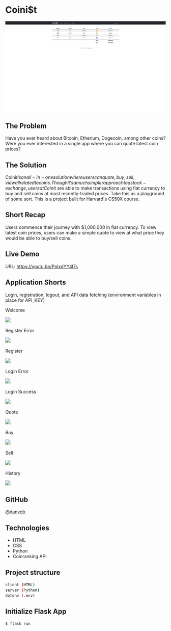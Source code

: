 # Coini$t

<img src="static/coini$t.png">

## The Problem
Have you ever heard about Bitcoin, Etherium, Dogecoin, among other coins? Were you ever interested in a single app where you can quote latest coin prices?

## The Solution
Coini$t is an all-in-one solution where users can quote, buy, sell, view all related to coins. Though it's a much simpler approach to a stock-exchange, users at Coini$t are able to make transactions using fiat currency to buy and sell coins at most recently-traded prices. Take this as a playground of some sort. This is a project built for Harvard's CS50X course.

## Short Recap
Users commence their journey with $1,000,000 in fiat currency. To view latest coin prices, users can make a simple quote to view at what price they would be able to buy/sell coins.

## Live Demo
URL: https://youtu.be/PoIxdYY4l7s

## Application Shorts
Login, registration, logout, and API data fetching (environment variables in place for API_KEY)

<p>Welcome</p>
<img src="https://media.giphy.com/media/v1.Y2lkPTc5MGI3NjExanA3N2o4Mjk3aXAxZmhib3BmNTV4ZTN5YzNsbDNqZWhtNTZramx2eCZlcD12MV9pbnRlcm5hbF9naWZfYnlfaWQmY3Q9Zw/m9upCKN57auTgMcZhK/giphy.gif">

<p>Register Error</p>
<img src="https://media.giphy.com/media/v1.Y2lkPTc5MGI3NjExaXM0OWI1aTN6NWU5cXBjaTgycXFkeGw1ajh0N2c1bXRha2V5OWhvZSZlcD12MV9pbnRlcm5hbF9naWZfYnlfaWQmY3Q9Zw/2I5paGHQYsfKWBt0XC/giphy.gif">

<p>Register</p>
<img src="https://media.giphy.com/media/v1.Y2lkPTc5MGI3NjExanA3N2o4Mjk3aXAxZmhib3BmNTV4ZTN5YzNsbDNqZWhtNTZramx2eCZlcD12MV9pbnRlcm5hbF9naWZfYnlfaWQmY3Q9Zw/m9upCKN57auTgMcZhK/giphy.gif">


<p>Login Error</p>
<img src="https://media.giphy.com/media/v1.Y2lkPTc5MGI3NjExb2lyMDJicnRlOXU0NDd3emozeDNha2NlcW1ub3VoZGxsOWdhMGExMyZlcD12MV9pbnRlcm5hbF9naWZfYnlfaWQmY3Q9Zw/3hpw03v9Kef5UXgQ7F/giphy.gif">

<p>Login Success</p>
<img src="https://media.giphy.com/media/v1.Y2lkPTc5MGI3NjExbHptYWFxY2pvd2t1NXppdHJyeTBjYmticHlyN2lqNWlxam1xY2xqNiZlcD12MV9pbnRlcm5hbF9naWZfYnlfaWQmY3Q9Zw/N6ZqFDTcK0HTnFcVtb/giphy.gif">

<p>Quote</p>
<img src="https://media.giphy.com/media/v1.Y2lkPTc5MGI3NjExNTMzNmo5bXdia2IwMzc4MzZ2MWQwdDRuN3VmN3AycTJrYWd2MnI4ayZlcD12MV9pbnRlcm5hbF9naWZfYnlfaWQmY3Q9Zw/omGzHzumzb0My5mBf9/giphy.gif">

<p>Buy</p>
<img src="https://media.giphy.com/media/v1.Y2lkPTc5MGI3NjExdWpxMjBpZjZ3dzBtanBndmJ0azF0OWx3ODlib3k2Y3pzdnNtdWM2MyZlcD12MV9pbnRlcm5hbF9naWZfYnlfaWQmY3Q9Zw/4eLNTlxbiRq7lR85rF/giphy.gif">

<p>Sell</p>
<img src="https://media.giphy.com/media/v1.Y2lkPTc5MGI3NjExajN5OTRiNWUyZzU0YTl3MDZidXdid241bDJkNGFlcXloNDgxd21oaCZlcD12MV9pbnRlcm5hbF9naWZfYnlfaWQmY3Q9Zw/26e6u8X3nsJKnj410h/giphy.gif">

<p>History</p>
<img src="https://media.giphy.com/media/v1.Y2lkPTc5MGI3NjExYmFlYzE4aG03ZHZlZmdnendhbG55bjE1Y3p5dTlyMzhuZ3M0OHdycSZlcD12MV9pbnRlcm5hbF9naWZfYnlfaWQmY3Q9Zw/YNEiPlhFR4En7R7Vnk/giphy.gif">

## GitHub
[@danveb](https://github.com/danveb)

## Technologies
- HTML
- CSS
- Python
- Coinranking API

## Project structure

```sh
client (HTML)
server (Python)
dotenv (.env)
```

## Initialize Flask App

```sh
$ flask run
```

